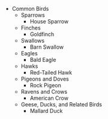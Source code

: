 - Common Birds
  - Sparrows
    - House Sparrow
  - Finches
    - Goldfinch
  - Swallows
    - Barn Swallow
  - Eagles
    - Bald Eagle
  - Hawks
    - Red-Tailed Hawk
  - Pigeons and Doves
    - Rock Pigeon
  - Ravens and Crows
    - American Crow
  - Geese, Ducks, and Related Birds
    - Mallard Duck